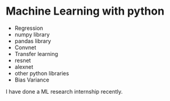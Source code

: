 # Machine Learning with python
* Regression
* numpy library
* pandas library
* Convnet
* Transfer learning
* resnet
* alexnet
* other python libraries 
* Bias Variance

I have done a ML research internship recently.
